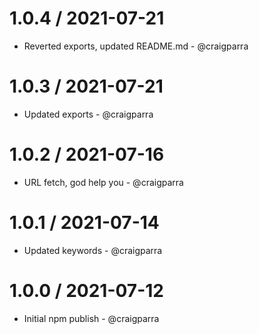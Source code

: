 1.0.4 / 2021-07-21
==================

* Reverted exports, updated README.md - @craigparra
  
1.0.3 / 2021-07-21
==================

* Updated exports - @craigparra

1.0.2 / 2021-07-16
==================

* URL fetch, god help you - @craigparra

1.0.1 / 2021-07-14
==================

* Updated keywords - @craigparra
  
1.0.0 / 2021-07-12
==================

* Initial npm publish - @craigparra
